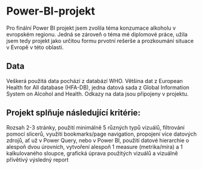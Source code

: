# Power-BI-projekt

Pro finální Power BI projekt jsem zvolila téma konzumace alkoholu v evropském regionu. Jedná se zároveň o téma mé diplomové práce, užila jsem tedy projekt jako určitou formu prvotní rešerše a prozkoumání situace v Evropě v této oblasti.
## Data
Veškerá použitá data pochází z databází WHO. Většina dat z European Health for All database (HFA-DB), jedna datová sada z Global Information System on Alcohol and Health. Odkazy na data jsou připojeny v projektu. 
## Projekt splňuje následující kritérie:
Rozsah 2-3 stránky, použití minimálně 5 různých typů vizuálů, filtrování pomocí slicerů,
využití bookmarks/page navigation,
propojení více datových zdrojů, ať už v Power Query, nebo v Power BI,
použití datové hierarchie o alespoň dvou úrovních,
vytvoření alespoň 1 measure (metrika/míra) a 1 kalkulovaného sloupce,
grafická úprava použitých vizuálů a vizuálně přívětivý výsledný report
